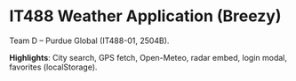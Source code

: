 # IT488 Weather Application (Breezy)
Team D – Purdue Global (IT488-01, 2504B).

**Highlights**: City search, GPS fetch, Open-Meteo, radar embed, login modal, favorites (localStorage).
